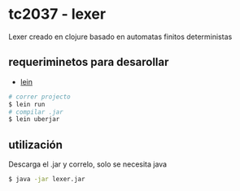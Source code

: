 # tc2037 - lexer

Lexer creado en clojure basado en automatas finitos deterministas

## requeriminetos para desarollar

- [lein](https://leiningen.org/#install)

```sh
# correr projecto
$ lein run
# compilar .jar
$ lein uberjar
```

## utilización

Descarga el .jar y correlo, solo se necesita java
```sh
$ java -jar lexer.jar
```
